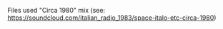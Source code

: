 Files used "Circa 1980" mix (see: https://soundcloud.com/italian_radio_1983/space-italo-etc-circa-1980)
